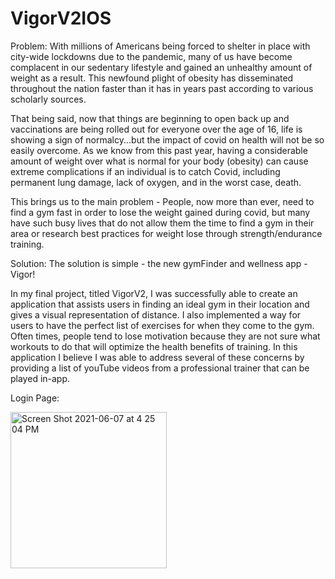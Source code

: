 # VigorV2IOS

Problem:
With millions of Americans being forced to shelter in place with city-wide lockdowns due to the pandemic, many of us have become complacent in our sedentary lifestyle and gained an unhealthy amount of weight as a result. This newfound plight of obesity has disseminated throughout the nation faster than it has in years past according to various scholarly sources.

That being said, now that things are beginning to open back up and vaccinations are being rolled out for everyone over the age of 16, life is showing a sign of normalcy...but the impact of covid on health will not be so easily overcome. As we know from this past year, having a considerable amount of weight over what is normal for your body (obesity) can cause extreme complications if an individual is to catch Covid, including permanent lung damage, lack of oxygen, and in the worst case, death.

This brings us to the main problem - People, now more than ever, need to find a gym fast in order to lose the weight gained during covid, but many have such busy lives that do not allow them the time to find a gym in their area or research best practices for weight lose through strength/endurance training.

Solution:
The solution is simple - the new gymFinder and wellness app - Vigor!

In my final project, titled VigorV2, I was successfully able to create an application that assists users in finding an ideal gym in their location and gives a visual representation of distance. I also implemented a way for users to have the perfect list of exercises for when they come to the gym. Often times, people tend to lose motivation because they are not sure what workouts to do that will optimize the health benefits of training. In this application I believe I was able to address several of these concerns by providing a list of youTube videos from a professional trainer that can be played in-app.

Login Page: 

<img width="250" alt="Screen Shot 2021-06-07 at 4 25 04 PM" src="https://user-images.githubusercontent.com/75241274/121290218-ddbc4c80-c8ab-11eb-8692-20b3280d6ed2.png">
